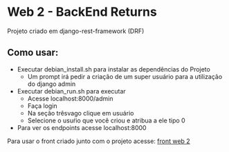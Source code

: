 # Web 2 - BackEnd Returns

Projeto criado em django-rest-framework (DRF)

## Como usar:
* Executar debian_install.sh para instalar as dependências do Projeto
  * Um prompt irá pedir a criação de um super usuário para a utilização do django admin
* Executar debian_run.sh para executar
  * Acesse localhost:8000/admin
  * Faça login
  * Na seção trêsvago clique em usuário
  * Selecione o usuŕio que você criou e atribua a ele tipo 0
* Para ver os endpoints acesse localhost:8000


Para usar o front criado junto com o projeto acesse: [front web 2](https://github.com/igmagollo/web2-front)

